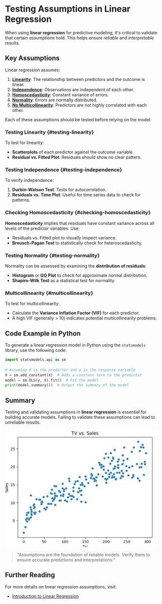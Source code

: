 # Testing Assumptions in Linear Regression 

When using **linear regression** for predictive modeling, it's critical to validate that certain *assumptions* hold. This helps ensure *reliable* and *interpretable* results.

## Key Assumptions

Linear regression assumes:
1. [**Linearity**](#testing-linearity): The relationship between predictors and the outcome is linear.
2. [**Independence**](#testing-independence): Observations are independent of each other.
3. [**Homoscedasticity**](#checking-homoscedasticity): Constant variance of errors.
4. [**Normality**](#testing-normality): Errors are normally distributed.
5. [**No Multicollinearity**](#multicollinearity): Predictors are not highly correlated with each other.

Each of these assumptions should be tested before relying on the model.

### Testing Linearity {\#testing-linearity}

To test for linearity:
- **Scatterplots** of each predictor against the outcome variable
- **Residual vs. Fitted Plot**: Residuals should show no clear pattern.

### Testing Independence {\#testing-independence}

To verify independence:
1. **Durbin-Watson Test**: Tests for autocorrelation.
2. **Residuals vs. Time Plot**: Useful for time series data to check for patterns.

### Checking Homoscedasticity {\#checking-homoscedasticity}

**Homoscedasticity** implies that residuals have constant variance across all levels of the predictor variables. Use:
- Residuals vs. Fitted plot to visually inspect variance.
- **Breusch-Pagan Test** to statistically check for heteroscedasticity.

### Testing Normality {\#testing-normality}

Normality can be assessed by examining the **distribution of residuals**:
- **Histogram** or **QQ Plot** to check for approximate normal distribution.
- **Shapiro-Wilk Test** as a statistical test for normality.

### Multicollinearity {\#multicollinearity}

To test for multicollinearity:
- Calculate the **Variance Inflation Factor (VIF)** for each predictor.
- A high VIF (generally > 10) indicates potential multicollinearity problems.



## Code Example in Python 

To generate a linear regression model in Python using the `statsmodels` library, use the following code:

```python
import statsmodels.api as sm

# Assuming X is the predictor and y is the response variable
X = sm.add_constant(X)  # Adds a constant term to the predictor
model = sm.OLS(y, X).fit()  # Fit the model
print(model.summary())  # Output the summary of the model

```

## Summary

Testing and validating assumptions in **linear regression** is essential for building accurate models. Failing to validate these assumptions can lead to unreliable results.

![Linear Regression Assumptions](Capture.JPG)

> "Assumptions are the foundation of reliable models. Verify them to ensure accurate predictions and interpretations."


## Further Reading

For more details on linear regression assumptions, visit:
- [Introduction to Linear Regression](https://en.wikipedia.org/wiki/Linear_regression)
